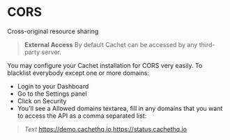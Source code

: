 # CORS

Cross-original resource sharing

> **External Access**
> By default Cachet can be accessed by any third-party server.

You may configure your Cachet installation for CORS very easily. To blacklist everybody except one or more domains:

- Login to your Dashboard
- Go to the Settings panel
- Click on Security
- You'll see a Allowed domains textarea, fill in any domains that you
  want to access the API as a comma separated list:

> _Text_
> https://demo.cachethq.io,https://status.cachethq.io
